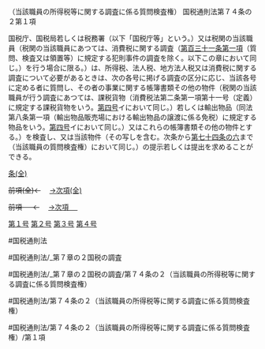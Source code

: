 （当該職員の所得税等に関する調査に係る質問検査権）
国税通則法第７４条の２第１項

国税庁、国税局若しくは税務署（以下「国税庁等」という。）又は税関の当該職員（税関の当該職員にあつては、消費税に関する調査（[第百三十一条第一項](国税通則法＿＿＿＿＿第１３１条第１項)（質問、検査又は領置等）に規定する犯則事件の調査を除く。以下この章において同じ。）を行う場合に限る。）は、所得税、法人税、地方法人税又は消費税に関する調査について必要があるときは、次の各号に掲げる調査の区分に応じ、当該各号に定める者に質問し、その者の事業に関する帳簿書類その他の物件（税関の当該職員が行う調査にあつては、課税貨物（消費税法第二条第一項第十一号（定義）に規定する課税貨物をいう。[第四号](国税通則法＿＿＿＿＿第７４条の２第１項第４号)イにおいて同じ。）若しくは輸出物品（同法第八条第一項（輸出物品販売場における輸出物品の譲渡に係る免税）に規定する物品をいう。[第四号](国税通則法＿＿＿＿＿第７４条の２第１項第４号)イにおいて同じ。）又はこれらの帳簿書類その他の物件とする。）を検査し、又は当該物件（その写しを含む。次条から[第七十四条の六](国税通則法＿＿＿＿＿第７４条の６第１項)まで（当該職員の質問検査権）において同じ。）の提示若しくは提出を求めることができる。

[条(全)](国税通則法＿＿＿＿＿第７４条の２_.md)

~~前項(全)←~~　  [→次項(全)](国税通則法＿＿＿＿＿第７４条の２第２項_.md)

~~前項 　 ←~~　  [→次項 　 ](国税通則法＿＿＿＿＿第７４条の２第２項.md)

[第１号](国税通則法＿＿＿＿＿第７４条の２第１項第１号.md)  [第２号](国税通則法＿＿＿＿＿第７４条の２第１項第２号.md)  [第３号](国税通則法＿＿＿＿＿第７４条の２第１項第３号.md)  [第４号](国税通則法＿＿＿＿＿第７４条の２第１項第４号.md)  

#国税通則法

#国税通則法/_第７章の２国税の調査

#国税通則法/_第７章の２国税の調査/第７４条の２（当該職員の所得税等に関する調査に係る質問検査権）

#国税通則法/第７４条の２（当該職員の所得税等に関する調査に係る質問検査権）

#国税通則法/第７４条の２（当該職員の所得税等に関する調査に係る質問検査権）/第１項

